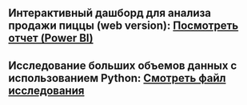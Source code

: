 ## Интерактивный дашборд для анализа продажи пиццы (web version): [Посмотреть отчет (Power BI)](https://app.powerbi.com/view?r=eyJrIjoiZGNjNTcwZGMtZjAxNy00OGM4LWI5ZmMtZTc0YTZjOTRiM2YyIiwidCI6ImNjYjlkM2VjLTg1YWQtNDY4Ny1hNDA0LTIxMDAwOGU3MDkyYyIsImMiOjl9)

## Исследование больших объемов данных с использованием Python: [Смотреть файл исследования](https://github.com/Qukli/PORTFOLIO/blob/57467a7244f656ba5075848692f1da9ed4e445c5/%D0%98%D1%81%D1%81%D0%BB%D0%B5%D0%B4%D0%BE%D0%B2%D0%B0%D0%BD%D0%B8%D0%B5_%D0%B0%D0%BC%D0%B5%D1%80%D0%B8%D0%BA%D0%B0%D0%BD%D1%81%D0%BA%D0%B8%D1%85_%D0%B3%D0%BE%D1%80%D0%BE%D0%BA.ipynb)


